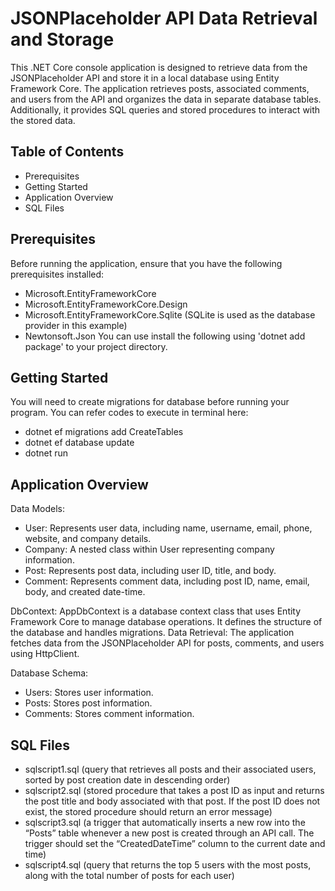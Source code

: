 # JSONPlaceholder API Data Retrieval and Storage
This .NET Core console application is designed to retrieve data from the JSONPlaceholder API and store it in a local database using Entity Framework Core. The application retrieves posts, associated comments, and users from the API and organizes the data in separate database tables. Additionally, it provides SQL queries and stored procedures to interact with the stored data.

## Table of Contents
- Prerequisites
- Getting Started
- Application Overview
- SQL Files

## Prerequisites
Before running the application, ensure that you have the following prerequisites installed:
- Microsoft.EntityFrameworkCore
- Microsoft.EntityFrameworkCore.Design
- Microsoft.EntityFrameworkCore.Sqlite (SQLite is used as the database provider in this example)
- Newtonsoft.Json
You can use install the following using 'dotnet add package' to your project directory.

## Getting Started
You will need to create migrations for database before running your program. You can refer codes to execute in terminal here:
- dotnet ef migrations add CreateTables
- dotnet ef database update
- dotnet run

## Application Overview
Data Models:
- User: Represents user data, including name, username, email, phone, website, and company details.
- Company: A nested class within User representing company information.
- Post: Represents post data, including user ID, title, and body.
- Comment: Represents comment data, including post ID, name, email, body, and created date-time.

DbContext: AppDbContext is a database context class that uses Entity Framework Core to manage database operations. It defines the structure of the database and handles migrations.
Data Retrieval: The application fetches data from the JSONPlaceholder API for posts, comments, and users using HttpClient.

Database Schema:
- Users: Stores user information.
- Posts: Stores post information.
- Comments: Stores comment information.

## SQL Files
- sqlscript1.sql (query that retrieves all posts and their associated users, sorted by post creation date in descending order)
- sqlscript2.sql (stored procedure that takes a post ID as input and returns the post title and body associated with that post. If the post ID does not exist, the stored procedure should return an error message)
- sqlscript3.sql (a trigger that automatically inserts a new row into the “Posts” table whenever a new post is created through an API call. The trigger should set the “CreatedDateTime” column to the current date and time)
- sqlscript4.sql (query that returns the top 5 users with the most posts, along with the total number of posts for each user)






